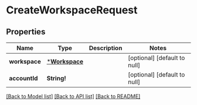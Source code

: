 # CreateWorkspaceRequest

## Properties
Name | Type | Description | Notes
------------ | ------------- | ------------- | -------------
**workspace** | [***Workspace**](Workspace.md) |  | [optional] [default to null]
**accountId** | **String!** |  | [optional] [default to null]

[[Back to Model list]](../README.md#documentation-for-models) [[Back to API list]](../README.md#documentation-for-api-endpoints) [[Back to README]](../README.md)


